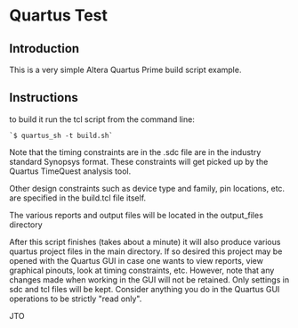# Quartus Test

## Introduction

This is a very simple Altera Quartus Prime build script example.

## Instructions

to build it run the tcl script from the command line:

    `$ quartus_sh -t build.sh`

Note that the timing constraints are in the .sdc file are in the industry standard Synopsys format. These constraints will get picked up by the Quartus TimeQuest analysis tool.

Other design constraints such as device type and family, pin locations, etc. are specified in the build.tcl file itself.

The various reports and output files will be located in the output_files directory

After this script finishes (takes about a minute) it will also produce various quartus project files in the main directory. If so desired this project may be opened with the Quartus GUI in case one wants to view reports, view graphical pinouts, look at timing constraints, etc. However, note that any changes made when working in the GUI will not be retained. Only settings in  sdc and tcl files will be kept. Consider anything you do in the Quartus GUI operations to be strictly "read only".

JTO

